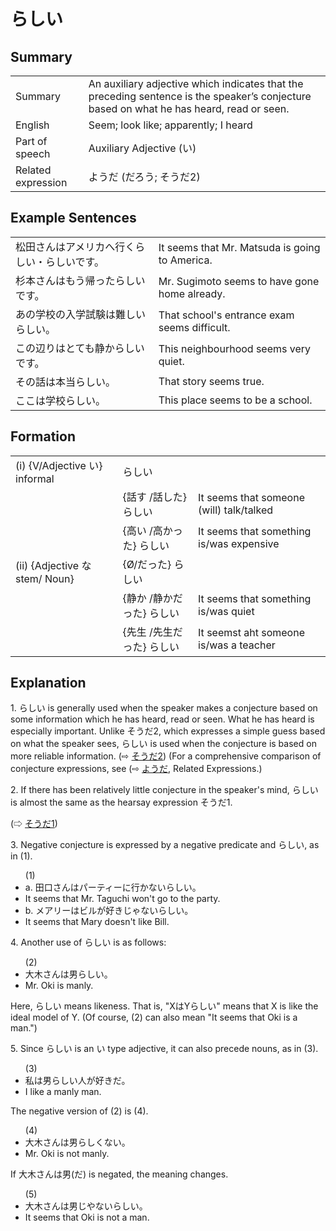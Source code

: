 # らしい

## Summary

<table><tr>   <td>Summary</td>   <td>An auxiliary adjective which indicates that the preceding sentence is the speaker’s conjecture based on what he has heard, read or seen.</td></tr><tr>   <td>English</td>   <td>Seem; look like; apparently; I heard</td></tr><tr>   <td>Part of speech</td>   <td>Auxiliary Adjective (い)</td></tr><tr>   <td>Related expression</td>   <td>ようだ (だろう; そうだ2)</td></tr></table>

## Example Sentences

<table><tr>   <td>松田さんはアメリカへ行くらしい・らしいです。</td>   <td>It seems that Mr. Matsuda is going to America.</td></tr><tr>   <td>杉本さんはもう帰ったらしいです。</td>   <td>Mr. Sugimoto seems to have gone home already.</td></tr><tr>   <td>あの学校の入学試験は難しいらしい。</td>   <td>That school's entrance exam seems difficult.</td></tr><tr>   <td>この辺りはとても静からしいです。</td>   <td>This neighbourhood seems very quiet.</td></tr><tr>   <td>その話は本当らしい。</td>   <td>That story seems true.</td></tr><tr>   <td>ここは学校らしい。</td>   <td>This place seems to be a school.</td></tr></table>

## Formation

<table class="table"> <tbody><tr class="tr head"> <td class="td"><span class="numbers">(i)</span> <span> <span class="bold">{V/Adjective い}    informal</span></span></td> <td class="td"><span class="concept">らしい</span> </td> <td class="td"><span>&nbsp;</span></td> </tr> <tr class="tr"> <td class="td"><span>&nbsp;</span></td> <td class="td"><span>{話す /話した} <span class="concept">らしい</span></span></td> <td class="td"><span>It    seems that someone (will) talk/talked</span></td> </tr> <tr class="tr"> <td class="td"><span>&nbsp;</span></td> <td class="td"><span>{高い /高かった} <span class="concept">らしい</span></span></td> <td class="td"><span>It    seems that something is/was expensive</span></td> </tr> <tr class="tr head"> <td class="td"><span class="numbers">(ii)</span> <span> <span class="bold">{Adjective な stem/   Noun}</span></span></td> <td class="td"><span>{</span><span class="concept">Ø</span><span>/<span class="concept">だった</span>} <span class="concept">らしい</span></span></td> <td class="td"><span>&nbsp;</span></td> </tr> <tr class="tr"> <td class="td"><span>&nbsp;</span></td> <td class="td"><span>{静か /静か<span class="concept">だった</span>} <span class="concept">らしい</span></span></td> <td class="td"><span>It    seems that something is/was quiet</span></td> </tr> <tr class="tr"> <td class="td"><span>&nbsp;</span></td> <td class="td"><span>{先生 /先生<span class="concept">だった</span>} <span class="concept">らしい</span></span></td> <td class="td"><span>It    seemst aht someone is/was a teacher</span></td> </tr></tbody></table>

## Explanation

<p>1. <span class="cloze">らしい</span> is generally used when the speaker makes a conjecture based on some information which he has heard, read or seen. What he has heard is especially important. Unlike そうだ2, which expresses a simple guess based on what the speaker sees, <span class="cloze">らしい</span> is used when the conjecture is based on more reliable information. (⇨ <a href="#㊦ そうだ (2)">そうだ2</a>) (For a comprehensive comparison of conjecture expressions, see (⇨ <a href="#㊦ ようだ">ようだ</a>, Related Expressions.)</p>  <p>2. If there has been relatively little conjecture in the speaker's mind, <span class="cloze">らしい</span> is almost the same as the hearsay expression そうだ1.</p>   <p>(⇨ <a href="#㊦ そうだ (1)">そうだ1</a>)</p>  <p>3. Negative conjecture is expressed by a negative predicate and <span class="cloze">らしい</span>, as in (1).</p>  <ul>(1) <li>a. 田口さんはパーティーに行かない<span class="cloze">らしい</span>。</li> <li>It seems that Mr. Taguchi won't go to the party.</li> <div class="divide"></div> <li>b. メアリーはビルが好きじゃない<span class="cloze">らしい</span>。</li> <li>It seems that Mary doesn't like Bill.</li> </ul>  <p>4. Another use of <span class="cloze">らしい</span> is as follows:</p>  <ul>(2) <li>大木さんは男<span class="cloze">らしい</span>。</li> <li>Mr. Oki is manly.</li> </ul>  <p>Here, <span class="cloze">らしい</span> means likeness. That is, "XはY<span class="cloze">らしい</span>" means that X is like the ideal model of Y. (Of course, (2) can also mean "It seems that Oki is a man.")</p>  <p>5. Since <span class="cloze">らしい</span> is an い type adjective, it can also precede nouns, as in (3).</p>  <ul>(3) <li>私は男<span class="cloze">らしい</span>人が好きだ。</li> <li>I like a manly man.</li> </ul>  <p>The negative version of (2) is (4).</p>  <ul>(4) <li>大木さんは男<span class="cloze">らしくない</span>。</li> <li>Mr. Oki is not manly.</li> </ul>  <p>If 大木さんは男(だ) is negated, the meaning changes.</p>  <ul>(5) <li>大木さんは男じやない<span class="cloze">らしい</span>。</li> <li>It seems that Oki is not a man.</li> </ul>

